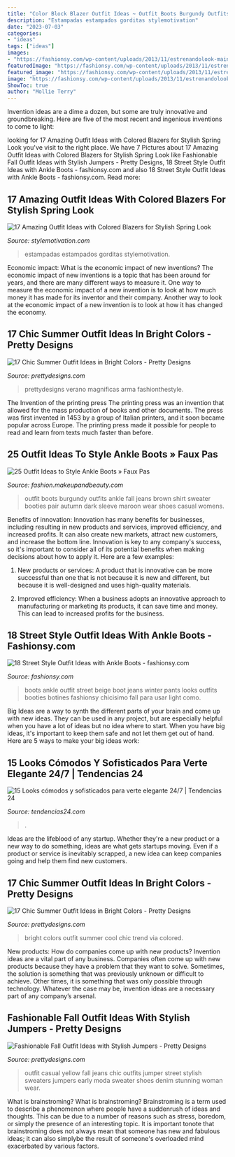```yaml
---
title: "Color Block Blazer Outfit Ideas ~ Outfit Boots Burgundy Outfits Ankle Fall Jeans Brown Shirt Sweater Booties Pair Autumn Dark Sleeve Maroon Wear Shoes Casual Womens"
description: "Estampadas estampados gorditas stylemotivation"
date: "2023-07-03"
categories:
- "ideas"
tags: ["ideas"]
images:
- "https://fashionsy.com/wp-content/uploads/2013/11/estrenandolook-main-single-630x924.jpg"
featuredImage: "https://fashionsy.com/wp-content/uploads/2013/11/estrenandolook-main-single-630x924.jpg"
featured_image: "https://fashionsy.com/wp-content/uploads/2013/11/estrenandolook-main-single-630x924.jpg"
image: "https://fashionsy.com/wp-content/uploads/2013/11/estrenandolook-main-single-630x924.jpg"
ShowToc: true
author: "Mollie Terry"
---
```



Invention ideas are a dime a dozen, but some are truly innovative and groundbreaking. Here are five of the most recent and ingenious inventions to come to light: 

	

		
looking for 17 Amazing Outfit Ideas with Colored Blazers for Stylish Spring Look you've visit to the right place. We have 7 Pictures about 17 Amazing Outfit Ideas with Colored Blazers for Stylish Spring Look like Fashionable Fall Outfit Ideas with Stylish Jumpers - Pretty Designs, 18 Street Style Outfit Ideas with Ankle Boots - fashionsy.com and also 18 Street Style Outfit Ideas with Ankle Boots - fashionsy.com. Read more:
		
    
## 17 Amazing Outfit Ideas With Colored Blazers For Stylish Spring Look

<img loading=lazy src="https://www.stylemotivation.com/wp-content/uploads/2014/02/17-Amazing-Outfit-Ideas-with-Colored-Blazers-for-Stylish-Spring-Look-9.jpg" onerror="this.onerror=null;this.src='https://tse2.mm.bing.net/th?id=OIP.jfJc6JndhB1jZ4nkO51hegHaLM&amp;pid=15.1';" alt="17 Amazing Outfit Ideas with Colored Blazers for Stylish Spring Look">

_Source: stylemotivation.com_

>estampadas estampados gorditas stylemotivation. 

	

Economic impact: What is the economic impact of new inventions?
The economic impact of new inventions is a topic that has been around for years, and there are many different ways to measure it. One way to measure the economic impact of a new invention is to look at how much money it has made for its inventor and their company. Another way to look at the economic impact of a new invention is to look at how it has changed the economy.

    
## 17 Chic Summer Outfit Ideas In Bright Colors - Pretty Designs

<img loading=lazy src="http://www.prettydesigns.com/wp-content/uploads/2014/06/Bright-Colored-Outfit-for-Women.jpg" onerror="this.onerror=null;this.src='https://tse1.mm.bing.net/th?id=OIP.cjuNm5TAH_tC2J2mlfM6TgHaK3&amp;pid=15.1';" alt="17 Chic Summer Outfit Ideas in Bright Colors - Pretty Designs">

_Source: prettydesigns.com_

>prettydesigns verano magnificas arma fashionthestyle. 

	

The Invention of the printing press
The printing press was an invention that allowed for the mass production of books and other documents. The press was first invented in 1453 by a group of Italian printers, and it soon became popular across Europe. The printing press made it possible for people to read and learn from texts much faster than before.

    
## 25 Outfit Ideas To Style Ankle Boots » Faux Pas

<img loading=lazy src="http://fashion.makeupandbeauty.com/wp-content/uploads/2015/02/how-to-style-ankle-boots-12.jpg" onerror="this.onerror=null;this.src='https://tse2.mm.bing.net/th?id=OIP.U1sFZybZtYnDbp0rOAqligHaP9&amp;pid=15.1';" alt="25 Outfit Ideas to Style Ankle Boots » Faux Pas">

_Source: fashion.makeupandbeauty.com_

>outfit boots burgundy outfits ankle fall jeans brown shirt sweater booties pair autumn dark sleeve maroon wear shoes casual womens. 

	

Benefits of innovation:
Innovation has many benefits for businesses, including resulting in new products and services, improved efficiency, and increased profits. It can also create new markets, attract new customers, and increase the bottom line. Innovation is key to any company's success, so it's important to consider all of its potential benefits when making decisions about how to apply it. Here are a few examples:
1. New products or services: A product that is innovative can be more successful than one that is not because it is new and different, but because it is well-designed and uses high-quality materials.

2. Improved efficiency: When a business adopts an innovative approach to manufacturing or marketing its products, it can save time and money. This can lead to increased profits for the business.


    
## 18 Street Style Outfit Ideas With Ankle Boots - Fashionsy.com

<img loading=lazy src="https://fashionsy.com/wp-content/uploads/2013/11/estrenandolook-main-single-630x924.jpg" onerror="this.onerror=null;this.src='https://tse4.mm.bing.net/th?id=OIP.XuVxx2DixI53lKaB_3-hjAHaK3&amp;pid=15.1';" alt="18 Street Style Outfit Ideas with Ankle Boots - fashionsy.com">

_Source: fashionsy.com_

>boots ankle outfit street beige boot jeans winter pants looks outfits booties botines fashionsy chicisimo fall para usar light como. 

	

Big Ideas are a way to synth the different parts of your brain and come up with new ideas. They can be used in any project, but are especially helpful when you have a lot of ideas but no idea where to start. When you have big ideas, it's important to keep them safe and not let them get out of hand. Here are 5 ways to make your big ideas work: 

    
## 15 Looks Cómodos Y Sofisticados Para Verte Elegante 24/7 | Tendencias 24

<img loading=lazy src="https://www.tendencias24.com/wp-content/uploads/2021/02/Outfit-9-3-430x700-1.jpg" onerror="this.onerror=null;this.src='https://tse2.mm.bing.net/th?id=OIP.cdDbUPHUmU4nNChSNGFK6QAAAA&amp;pid=15.1';" alt="15 Looks cómodos y sofisticados para verte elegante 24/7 | Tendencias 24">

_Source: tendencias24.com_

>. 

	

Ideas are the lifeblood of any startup. Whether they're a new product or a new way to do something, ideas are what gets startups moving. Even if a product or service is inevitably scrapped, a new idea can keep companies going and help them find new customers.

    
## 17 Chic Summer Outfit Ideas In Bright Colors - Pretty Designs

<img loading=lazy src="https://www.prettydesigns.com/wp-content/uploads/2014/06/Fashion-Trend-in-Bright-Colors.jpg" onerror="this.onerror=null;this.src='https://tse1.mm.bing.net/th?id=OIP.-xOsta8sHkNllVszpURquQHaK2&amp;pid=15.1';" alt="17 Chic Summer Outfit Ideas in Bright Colors - Pretty Designs">

_Source: prettydesigns.com_

>bright colors outfit summer cool chic trend via colored. 

	

New products: How do companies come up with new products?
Invention ideas are a vital part of any business. Companies often come up with new products because they have a problem that they want to solve. Sometimes, the solution is something that was previously unknown or difficult to achieve. Other times, it is something that was only possible through technology. Whatever the case may be, invention ideas are a necessary part of any company’s arsenal.

    
## Fashionable Fall Outfit Ideas With Stylish Jumpers - Pretty Designs

<img loading=lazy src="http://www.prettydesigns.com/wp-content/uploads/2014/10/Yellow-Jumper-with-Jeans.jpg" onerror="this.onerror=null;this.src='https://tse3.mm.bing.net/th?id=OIP._P-0TawqatKEbQGsDsozCQHaK3&amp;pid=15.1';" alt="Fashionable Fall Outfit Ideas with Stylish Jumpers - Pretty Designs">

_Source: prettydesigns.com_

>outfit casual yellow fall jeans chic outfits jumper street stylish sweaters jumpers early moda sweater shoes denim stunning woman wear. 

	

What is brainstroming?
What is brainstroming? Brainstroming is a term used to describe a phenomenon where people have a suddenrush of ideas and thoughts. This can be due to a number of reasons such as stress, boredom, or simply the presence of an interesting topic. It is important tonote that brainstroming does not always mean that someone has new and fabulous ideas; it can also simplybe the result of someone's overloaded mind exacerbated by various factors.

